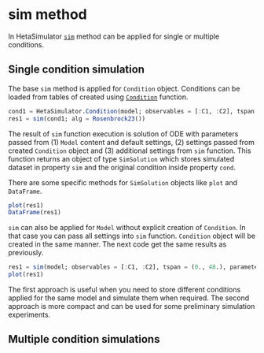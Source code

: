 # sim method

In HetaSimulator [`sim`](@ref) method can be applied for single or multiple conditions.

## Single condition simulation

The base `sim` method is applied for `Condition` object.
Conditions can be loaded from tables of created using [`Condition`](@ref) function.

```julia
cond1 = HetaSimulator.Condition(model; observables = [:C1, :C2], tspan = (0., 48.), parameters = [:dose => 12.])
res1 = sim(cond1; alg = Rosenbrock23())
```

The result of `sim` function execution is solution of ODE with parameters passed from (1) `Model` content and default settings, (2) settings passed from created `Condition` object and (3) additional settings from `sim` function. This function returns an object of type `SimSolution` which stores simulated dataset in property `sim` and the original condition inside property `cond`.

There are some specific methods for `SimSolution` objects like `plot` and `DataFrame`.

```julia
plot(res1)
DataFrame(res1)
```

`sim` can also be applied for `Model` without explicit creation of `Condition`.
In that case you can pass all settings into `sim` function.
`Condition` object will be created in the same manner.
The next code get the same results as previously.

```julia
res1 = sim(model; observables = [:C1, :C2], tspan = (0., 48.), parameters = [:dose => 12.], alg = Rosenbrock23())
plot(res1)
```

The first approach is useful when you need to store different conditions applied for the same model and simulate them when required.
The second approach is more compact and can be used for some preliminary simulation experiments.

## Multiple condition simulations

